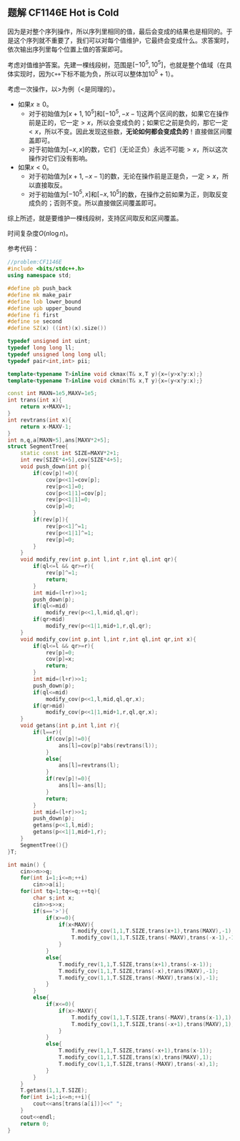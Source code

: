 ## 题解 CF1146E Hot is Cold

因为是对整个序列操作，所以序列里相同的值，最后会变成的结果也是相同的。于是这个序列就不重要了，我们可以对每个值维护，它最终会变成什么。求答案时，依次输出序列里每个位置上值的答案即可。

考虑对值维护答案。先建一棵线段树，范围是$[-10^5,10^5]$，也就是整个值域（在具体实现时，因为$\texttt{C++}$下标不能为负，所以可以整体加$10^5+1$）。

考虑一次操作，以$>$为例（$<$是同理的）。

- 如果$x\geq 0$。
  - 对于初始值为$[x+1,10^5]$和$[-10^5,-x-1]$这两个区间的数，如果它在操作前是正的，它一定$>x$，所以会变成负的；如果它之前是负的，那它一定$<x$，所以不变。因此发现这些数，**无论如何都会变成负的**！直接做区间覆盖即可。
  - 对于初始值为$[-x,x]$的数，它们（无论正负）永远不可能$>x$，所以这次操作对它们没有影响。
- 如果$x<0$。
  - 对于初始值为$[x+1,-x-1]$的数，无论在操作前是正是负，一定$>x$，所以直接取反。
  - 对于初始值为$[-10^5,x]$和$[-x,10^5]$的数，在操作之前如果为正，则取反变成负的；否则不变。所以直接做区间覆盖即可。

综上所述，就是要维护一棵线段树，支持区间取反和区间覆盖。

时间复杂度$O(n\log n)$。

参考代码：

```cpp
//problem:CF1146E
#include <bits/stdc++.h>
using namespace std;

#define pb push_back
#define mk make_pair
#define lob lower_bound
#define upb upper_bound
#define fi first
#define se second
#define SZ(x) ((int)(x).size())

typedef unsigned int uint;
typedef long long ll;
typedef unsigned long long ull;
typedef pair<int,int> pii;

template<typename T>inline void ckmax(T& x,T y){x=(y>x?y:x);}
template<typename T>inline void ckmin(T& x,T y){x=(y<x?y:x);}

const int MAXN=1e5,MAXV=1e5;
int trans(int x){
	return x+MAXV+1;
}
int revtrans(int x){
	return x-MAXV-1;
}
int n,q,a[MAXN+5],ans[MAXV*2+5];
struct SegmentTree{
	static const int SIZE=MAXV*2+1;
	int rev[SIZE*4+5],cov[SIZE*4+5];
	void push_down(int p){
		if(cov[p]!=0){
			cov[p<<1]=cov[p];
			rev[p<<1]=0;
			cov[p<<1|1]=cov[p];
			rev[p<<1|1]=0;
			cov[p]=0;
		}
		if(rev[p]){
			rev[p<<1]^=1;
			rev[p<<1|1]^=1;
			rev[p]=0;
		}
	}
	void modify_rev(int p,int l,int r,int ql,int qr){
		if(ql<=l && qr>=r){
			rev[p]^=1;
			return;
		}
		int mid=(l+r)>>1;
		push_down(p);
		if(ql<=mid)
			modify_rev(p<<1,l,mid,ql,qr);
		if(qr>mid)
			modify_rev(p<<1|1,mid+1,r,ql,qr);
	}
	void modify_cov(int p,int l,int r,int ql,int qr,int x){
		if(ql<=l && qr>=r){
			rev[p]=0;
			cov[p]=x;
			return;
		}
		int mid=(l+r)>>1;
		push_down(p);
		if(ql<=mid)
			modify_cov(p<<1,l,mid,ql,qr,x);
		if(qr>mid)
			modify_cov(p<<1|1,mid+1,r,ql,qr,x);
	}
	void getans(int p,int l,int r){
		if(l==r){
			if(cov[p]!=0){
				ans[l]=cov[p]*abs(revtrans(l));
			}
			else{
				ans[l]=revtrans(l);
			}
			if(rev[p]!=0){
				ans[l]=-ans[l];
			}
			return;
		}
		int mid=(l+r)>>1;
		push_down(p);
		getans(p<<1,l,mid);
		getans(p<<1|1,mid+1,r);
	}
	SegmentTree(){}
}T;

int main() {
	cin>>n>>q;
	for(int i=1;i<=n;++i)
		cin>>a[i];
	for(int tq=1;tq<=q;++tq){
		char s;int x;
		cin>>s>>x;
		if(s=='>'){
			if(x>=0){
				if(x<MAXV){
					T.modify_cov(1,1,T.SIZE,trans(x+1),trans(MAXV),-1);
					T.modify_cov(1,1,T.SIZE,trans(-MAXV),trans(-x-1),-1);
				}
			}
			else{
				T.modify_rev(1,1,T.SIZE,trans(x+1),trans(-x-1));
				T.modify_cov(1,1,T.SIZE,trans(-x),trans(MAXV),-1);
				T.modify_cov(1,1,T.SIZE,trans(-MAXV),trans(x),-1);
			}
		}
		else{
			if(x<=0){
				if(x>-MAXV){
					T.modify_cov(1,1,T.SIZE,trans(-MAXV),trans(x-1),1);
					T.modify_cov(1,1,T.SIZE,trans(-x+1),trans(MAXV),1);
				}
			}
			else{
				T.modify_rev(1,1,T.SIZE,trans(-x+1),trans(x-1));
				T.modify_cov(1,1,T.SIZE,trans(x),trans(MAXV),1);
				T.modify_cov(1,1,T.SIZE,trans(-MAXV),trans(-x),1);
			}
		}
	}
	T.getans(1,1,T.SIZE);
	for(int i=1;i<=n;++i){
		cout<<ans[trans(a[i])]<<" ";
	}
	cout<<endl;
	return 0;
}
```





